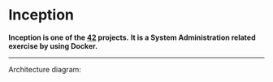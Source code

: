 # Inception

**Inception is one of the [42](https://42tokyo.jp/) projects.**
**It is a System Administration related exercise by using Docker.**

---
Architecture diagram:
